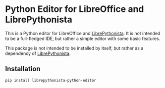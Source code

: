 # Python Editor for LibreOffice and LibrePythonista

This is a Python editor for LibreOffice and [LibrePythonista](https://extensions.libreoffice.org/en/extensions/show/99231).
It is not intended to be a full-fledged IDE, but rather a simple editor with some basic features.

This package is not intended to be installed by itself, but rather as a dependency of [LibrePythonista](https://extensions.libreoffice.org/en/extensions/show/99231).

## Installation

```bash
pip install librepythonista-python-editor
```
